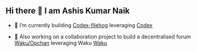 ## Hi there 👋 I am Ashis Kumar Naik


- 🔭 I’m currently building [Codex-filehog](https://github.com/ashiskumarnaik/codex-filehog.git) leveraging [Codex](https://github.com/codex-storage/nim-codex.git)

- 👯 Also working on a collaboration project to build a decentralised forum [Waku/Opchan](https://github.com/waku-org/OpChan.git) leveraging Waku [Waku](https://github.com/waku-org/nwaku.git)
<!--
**ashiskumarnaik/ashiskumarnaik** is a ✨ _special_ ✨ repository because its `README.md` (this file) appears on your GitHub profile.

Here are some ideas to get you started:

- 🔭 I’m currently working on ...
- 🌱 I’m currently learning ...
- 👯 I’m looking to collaborate on ...
- 🤔 I’m looking for help with ...
- 💬 Ask me about ...
- 📫 How to reach me: ...
- 😄 Pronouns: ...
- ⚡ Fun fact: ...
-->
